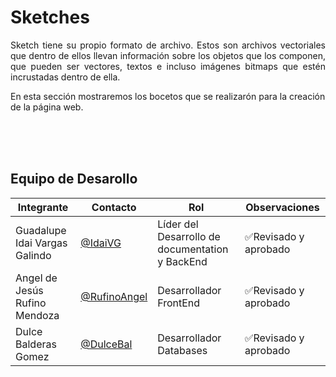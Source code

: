 # **Sketches**

<p align = "justify">Sketch tiene su propio formato de archivo. Estos son archivos vectoriales que dentro de ellos llevan información sobre los objetos que los componen, que pueden ser vectores, textos e incluso imágenes bitmaps que estén incrustadas dentro de ella.</p>

<p align = "justif">En esta sección mostraremos los bocetos que se realizarón para la creación de la página web.</p>



<br>
<br>
<br>

## Equipo de Desarollo
| Integrante    | Contacto | Rol | Observaciones |
|----------------|--------|----------|---------------|
| Guadalupe Idai Vargas Galindo  |[@IdaiVG](https://github.com/IdaiVG)|    Líder del Desarrollo de documentation y BackEnd  |✅Revisado y aprobado  |
| Angel de Jesús Rufino Mendoza   |  [@RufinoAngel](https://github.com/RufinoAngel)      |Desarrollador FrontEnd|✅Revisado y aprobado |
|Dulce Balderas Gomez|[@DulceBal](https://github.com/DulceBal)|Desarrollador Databases|✅Revisado y aprobado|
